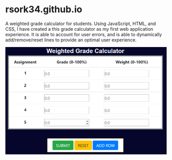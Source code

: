 # rsork34.github.io

A weighted grade calculator for students. Using JavaScript, HTML, and CSS, I have created a this grade calculator as my first
web application experience. It is able to account for user errors, and is able to dynamically add/remove/reset lines to 
provide an optimal user experience. 

![Screenshot](grade-calculator-screenshot.png)
